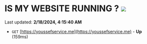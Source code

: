 # IS MY WEBSITE RUNNING ? [![](https://img.shields.io/static/v1?label=Sponsor&message=%E2%9D%A4&logo=GitHub&color=%23fe8e86)](https://github.com/sponsors/<username>)

Last updated: **2/18/2024, 4:15:40 AM**

- `GET` [https://youssefservice.me](https://youssefservice.me) - **Up** (159ms)
